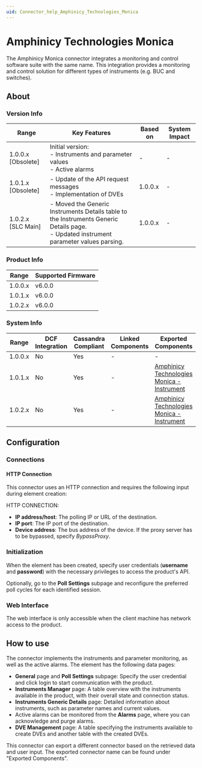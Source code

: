 ```yaml
---
uid: Connector_help_Amphinicy_Technologies_Monica
---
```


# Amphinicy Technologies Monica

The Amphinicy Monica connector integrates a monitoring and control software suite with the same name. This integration provides a monitoring and control solution for different types of instruments (e.g. BUC and switches).

## About

### Version Info

| Range | Key Features | Based on | System Impact |
|--|--|--|--|
| 1.0.0.x [Obsolete] | Initial version: <br>- Instruments and parameter values <br>- Active alarms | - | - |
| 1.0.1.x [Obsolete] | - Update of the API request messages <br>- Implementation of DVEs | 1.0.0.x | - |
| 1.0.2.x [SLC Main] | - Moved the Generic Instruments Details table to the Instruments Generic Details page. <br>- Updated instrument parameter values parsing. | 1.0.0.x | - |

### Product Info

| Range     | Supported Firmware     |
|-----------|------------------------|
| 1.0.0.x   | v6.0.0                 |
| 1.0.1.x   | v6.0.0                 |
| 1.0.2.x   | v6.0.0                 |

### System Info

| Range | DCF Integration | Cassandra Compliant | Linked Components | Exported Components |
|--|--|--|--|--|
| 1.0.0.x | No | Yes | - | - |
| 1.0.1.x | No | Yes | - | [Amphinicy Technologies Monica - Instrument](xref:Connector_help_Amphinicy_Technologies_Monica_-_Instrument) |
| 1.0.2.x | No | Yes | - | [Amphinicy Technologies Monica - Instrument](xref:Connector_help_Amphinicy_Technologies_Monica_-_Instrument) |

## Configuration

### Connections

#### HTTP Connection

This connector uses an HTTP connection and requires the following input during element creation:

HTTP CONNECTION:

- **IP address/host**: The polling IP or URL of the destination.
- **IP port**: The IP port of the destination.
- **Device address**: The bus address of the device. If the proxy server has to be bypassed, specify *BypassProxy*.

### Initialization

When the element has been created, specify user credentials (**username** and **password**) with the necessary privileges to access the product's API.

Optionally, go to the **Poll Settings** subpage and reconfigure the preferred poll cycles for each identified session.

### Web Interface

The web interface is only accessible when the client machine has network access to the product.

## How to use

The connector implements the instruments and parameter monitoring, as well as the active alarms. The element has the following data pages:

- **General** page and **Poll Settings** subpage: Specify the user credential and click login to start communication with the product.
- **Instruments Manager** page: A table overview with the instruments available in the product, with their overall state and connection status.
- **Instruments Generic Details** page: Detailed information about instruments, such as parameter names and current values.
- Active alarms can be monitored from the **Alarms** page, where you can acknowledge and purge alarms.
- **DVE Management** page: A table specifying the instruments available to create DVEs and another table with the created DVEs.

This connector can export a different connector based on the retrieved data and user input. The exported connector name can be found under "Exported Components".

